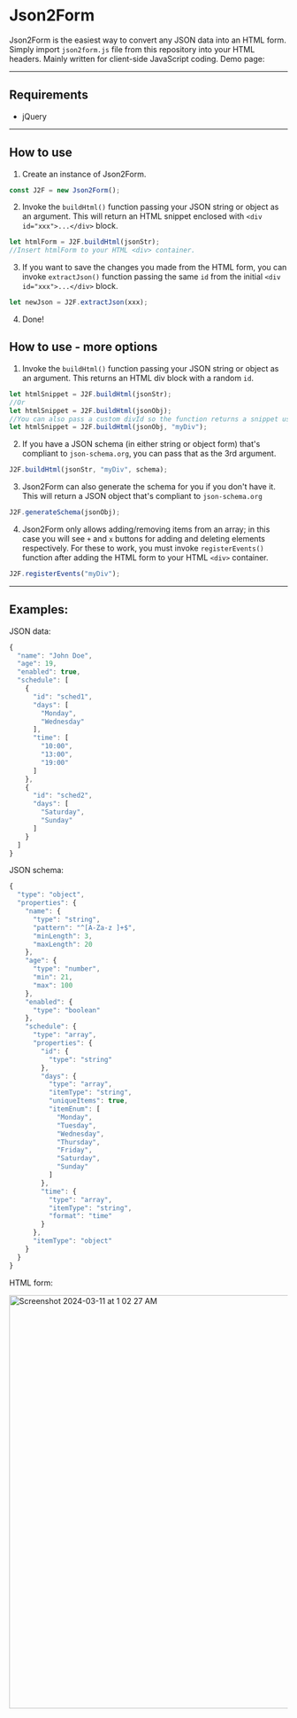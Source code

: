 # Json2Form
Json2Form is the easiest way to convert any JSON data into an HTML form.
Simply import `json2form.js` file from this repository into your HTML headers.
Mainly written for client-side JavaScript coding.
Demo page:

---
## Requirements
 - jQuery
---
## How to use
1. Create an instance of Json2Form.
```javascript
const J2F = new Json2Form();
```
2. Invoke the `buildHtml()` function passing your JSON string or object as an argument. This will return an HTML snippet enclosed with `<div id="xxx">...</div>` block.
```javascript
let htmlForm = J2F.buildHtml(jsonStr);
//Insert htmlForm to your HTML <div> container.
```
3. If you want to save the changes you made from the HTML form, you can invoke `extractJson()` function passing the same `id` from the initial `<div id="xxx">...</div>` block.
```javascript
let newJson = J2F.extractJson(xxx);
```
4. Done!


## How to use - more options
1. Invoke the `buildHtml()` function passing your JSON string or object as an argument. This returns an HTML div block with a random `id`.
```javascript
let htmlSnippet = J2F.buildHtml(jsonStr);
//Or
let htmlSnippet = J2F.buildHtml(jsonObj);
//You can also pass a custom divId so the function returns a snippet using this id instead.
let htmlSnippet = J2F.buildHtml(jsonObj, "myDiv");
```
2. If you have a JSON schema (in either string or object form) that's compliant to `json-schema.org`, you can pass that as the 3rd argument.
```javascript
J2F.buildHtml(jsonStr, "myDiv", schema);
```
3. Json2Form can also generate the schema for you if you don't have it. This will return a JSON object that's compliant to `json-schema.org`
```javascript
J2F.generateSchema(jsonObj);
```
4. Json2Form only allows adding/removing items from an array; in this case you will see `+` and `x` buttons for adding and deleting elements respectively. For these to work, you must invoke `registerEvents()` function after adding the HTML form to your HTML `<div>` container.
```javascript
J2F.registerEvents("myDiv");
```
---
## Examples:
JSON data:
```javascript
{
  "name": "John Doe",
  "age": 19,
  "enabled": true,
  "schedule": [
    {
      "id": "sched1",
      "days": [
        "Monday",
        "Wednesday"
      ],
      "time": [
        "10:00",
        "13:00",
        "19:00"
      ]
    },
    {
      "id": "sched2",
      "days": [
        "Saturday",
        "Sunday"
      ]
    }
  ]
}
```
JSON schema:
```javascript
{
  "type": "object",
  "properties": {
    "name": {
      "type": "string",
      "pattern": "^[A-Za-z ]+$",
      "minLength": 3,
      "maxLength": 20
    },
    "age": {
      "type": "number",
      "min": 21,
      "max": 100
    },
    "enabled": {
      "type": "boolean"
    },
    "schedule": {
      "type": "array",
      "properties": {
        "id": {
          "type": "string"
        },
        "days": {
          "type": "array",
          "itemType": "string",
          "uniqueItems": true,
          "itemEnum": [
            "Monday",
            "Tuesday",
            "Wednesday",
            "Thursday",
            "Friday",
            "Saturday",
            "Sunday"
          ]
        },
        "time": {
          "type": "array",
          "itemType": "string",
          "format": "time"
        }
      },
      "itemType": "object"
    }
  }
}
```

HTML form:

<img width="746" alt="Screenshot 2024-03-11 at 1 02 27 AM" src="https://github.com/juliodelfino/json2form/assets/7043163/bbe2e0db-8163-44f8-8f2b-940da3094766">

